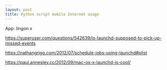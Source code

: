 ```yaml
---
layout: post
title: Python script mobile Internet usage
---
```


App: lingon x

https://superuser.com/questions/542639/is-launchd-supposed-to-pick-up-missed-events

https://nathangrigg.com/2012/07/schedule-jobs-using-launchd#plist

https://paul.annesley.cc/2012/09/mac-os-x-launchd-is-cool/
